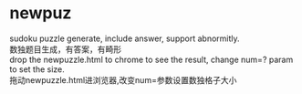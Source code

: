 # newpuz
sudoku puzzle generate, include answer, support abnormitly.
<br/>
数独题目生成，有答案，有畸形
<br/>
drop the newpuzzle.html to chrome to see the result, change num=? param to set the size.
<br/>
拖动newpuzzle.html进浏览器,改变num=参数设置数独格子大小
